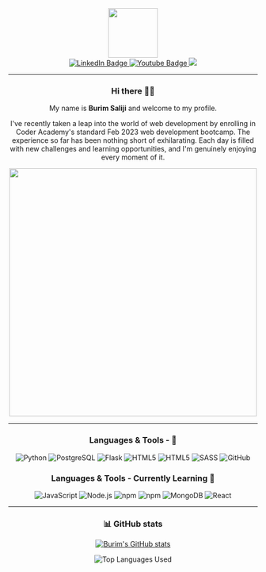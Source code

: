 [I believe in center aligned 🤲]: #

<div align="center">
  
[this is for the picture]: #	
<div id="header">
<img src="https://media.giphy.com/media/M9gbBd9nbDrOTu1Mqx/giphy.gif" width="100"/>
</div>
  
[badges i got it from shields.io ... anyone can copy and paste the link and change the parameters to test out, atleast thats how i did it]: #  
<div id="badges">
<a href="(https://www.linkedin.com/in/burim-saliji-0734b6277/)">
  <img src="https://img.shields.io/badge/LinkedIn-blue?style=for-the-badge&logo=linkedin&logoColor=white" alt="LinkedIn Badge"/>
</a>

<a href="buz.saliji@gmail.com">
  <img src="https://img.shields.io/badge/Gmail-white?style=for-the-badge&logo=gmail&logoColor=red" alt="Youtube Badge"/>
</a>
<a href="(https://www.facebook.com/profile.php?id=1634557282)">
  <img src="https://img.shields.io/badge/Facebook-1877F2?style=for-the-badge&logo=facebook&logoColor=white"/>
</a>
</div>

---

### Hi there 👋🎉

My name is **Burim Saliji** and welcome to my profile.

I've recently taken a leap into the world of web development by enrolling in Coder Academy's standard Feb 2023 web development bootcamp. The experience so far has been nothing short of exhilarating. Each day is filled with new challenges and learning opportunities, and I'm genuinely enjoying every moment of it.


<img src="https://media.giphy.com/media/L8K62iTDkzGX6/giphy.gif" width="500" />

---

### Languages & Tools - 🚀
![Python](https://img.shields.io/badge/-Python-3776AB?style=flat-square&logo=python&logoColor=white) ![PostgreSQL](https://img.shields.io/badge/-PostgreSQL-4169E1?style=flat-square&logo=postgresql&logoColor=white) ![Flask](https://img.shields.io/badge/-Flask-000000?style=flat-square&logo=flask&logoColor=white) ![HTML5](https://img.shields.io/badge/-HTML5-E34F26?style=flat-square&logo=html5&logoColor=white) ![HTML5](https://img.shields.io/badge/-HTML5-E34F26?style=flat-square&logo=html5&logoColor=white) ![SASS](https://img.shields.io/badge/-SASS-CC6699?style=flat-square&logo=sass&logoColor=white) ![GitHub](https://img.shields.io/badge/-GitHub-181717?style=flat-square&logo=github)


### Languages & Tools - Currently Learning 📘
![JavaScript](https://img.shields.io/badge/-JavaScript-F7DF1E?style=flat-square&logo=javascript&logoColor=black) ![Node.js](https://img.shields.io/badge/-Node.js-339933?style=flat-square&logo=node.js&logoColor=white) ![npm](https://img.shields.io/badge/-npm-CB3837?style=flat-square&logo=npm) ![npm](https://img.shields.io/badge/-npm-CB3837?style=flat-square&logo=npm) ![MongoDB](https://img.shields.io/badge/-MongoDB-47A248?style=flat-square&logo=mongodb&logoColor=white) ![React](https://img.shields.io/badge/-React-61DAFB?style=flat-square&logo=react&logoColor=black)

---

### :bar_chart: GitHub stats

[i got this from a github repo: anuraghazra/github-readme-stats it was nice actually big shoutout to him]: #

[![Burim's GitHub stats](https://github-readme-stats.vercel.app/api?username=BuzSaliji&count_private=true&show_icons=true&theme=dark)](https://github.com/BuzSaliji/github-readme-stats)

![Top Languages Used](https://github-readme-stats.vercel.app/api/top-langs/?username=BuzSaliji&show_icons=true&theme=dark)

 
</div>
